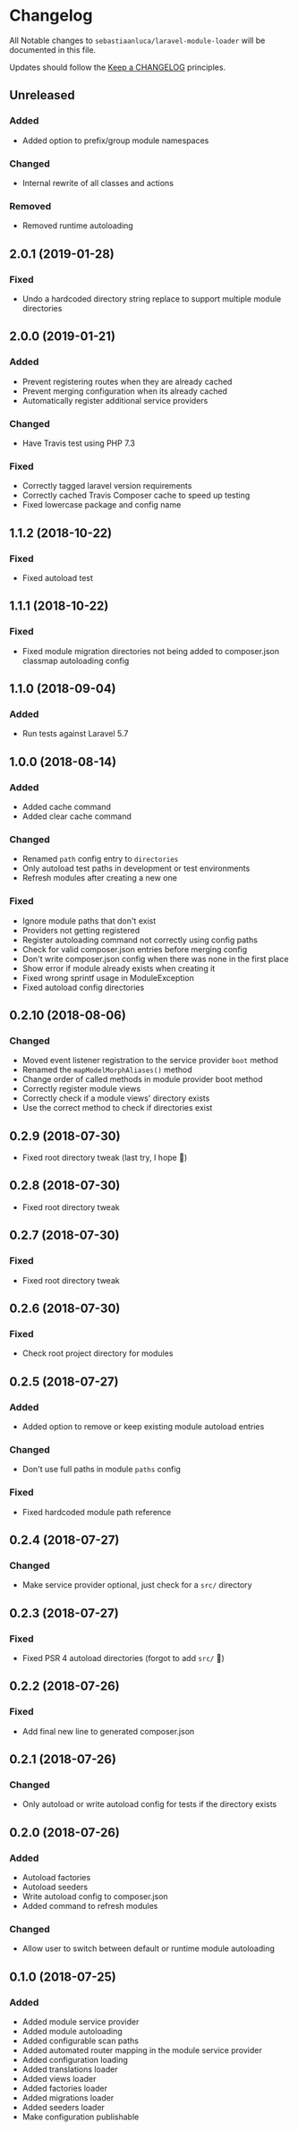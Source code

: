 # Changelog

All Notable changes to `sebastiaanluca/laravel-module-loader` will be documented in this file.

Updates should follow the [Keep a CHANGELOG](http://keepachangelog.com/) principles.

## Unreleased

### Added

- Added option to prefix/group module namespaces

### Changed

- Internal rewrite of all classes and actions

### Removed

- Removed runtime autoloading

## 2.0.1 (2019-01-28)

### Fixed

- Undo a hardcoded directory string replace to support multiple module directories

## 2.0.0 (2019-01-21)

### Added

- Prevent registering routes when they are already cached
- Prevent merging configuration when its already cached
- Automatically register additional service providers

### Changed

- Have Travis test using PHP 7.3

### Fixed

- Correctly tagged laravel version requirements
- Correctly cached Travis Composer cache to speed up testing
- Fixed lowercase package and config name

## 1.1.2 (2018-10-22)

### Fixed

- Fixed autoload test

## 1.1.1 (2018-10-22)

### Fixed

- Fixed module migration directories not being added to composer.json classmap autoloading config

## 1.1.0 (2018-09-04)

### Added

- Run tests against Laravel 5.7

## 1.0.0 (2018-08-14)

### Added

- Added cache command
- Added clear cache command

### Changed

- Renamed `path` config entry to `directories`
- Only autoload test paths in development or test environments
- Refresh modules after creating a new one

### Fixed

- Ignore module paths that don't exist
- Providers not getting registered
- Register autoloading command not correctly using config paths
- Check for valid composer.json entries before merging config
- Don't write composer.json config when there was none in the first place
- Show error if module already exists when creating it
- Fixed wrong sprintf usage in ModuleException
- Fixed autoload config directories

## 0.2.10 (2018-08-06)

### Changed

- Moved event listener registration to the service provider `boot` method
- Renamed the `mapModelMorphAliases()` method
- Change order of called methods in module provider boot method
- Correctly register module views
- Correctly check if a module views' directory exists
- Use the correct method to check if directories exist

## 0.2.9 (2018-07-30)

- Fixed root directory tweak (last try, I hope 💩)

## 0.2.8 (2018-07-30)

- Fixed root directory tweak

## 0.2.7 (2018-07-30)

### Fixed

- Fixed root directory tweak

## 0.2.6 (2018-07-30)

### Fixed

- Check root project directory for modules

## 0.2.5 (2018-07-27)

### Added

- Added option to remove or keep existing module autoload entries

### Changed

- Don't use full paths in module `paths` config

### Fixed

- Fixed hardcoded module path reference

## 0.2.4 (2018-07-27)

### Changed

- Make service provider optional, just check for a `src/` directory

## 0.2.3 (2018-07-27)

### Fixed

- Fixed PSR 4 autoload directories (forgot to add `src/` 👀)

## 0.2.2 (2018-07-26)

### Fixed

- Add final new line to generated composer.json

## 0.2.1 (2018-07-26)

### Changed

- Only autoload or write autoload config for tests if the directory exists

## 0.2.0 (2018-07-26)

### Added

- Autoload factories
- Autoload seeders
- Write autoload config to composer.json
- Added command to refresh modules

### Changed

- Allow user to switch between default or runtime module autoloading 

## 0.1.0 (2018-07-25)

### Added

- Added module service provider
- Added module autoloading
- Added configurable scan paths
- Added automated router mapping in the module service provider
- Added configuration loading
- Added translations loader
- Added views loader
- Added factories loader
- Added migrations loader
- Added seeders loader
- Make configuration publishable
